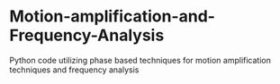 # Motion-amplification-and-Frequency-Analysis
Python code utilizing phase based techniques for motion amplification techniques and frequency analysis
